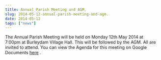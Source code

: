 ```yaml
---
title: Annual Parish Meeting and AGM.
slug: 2014-05-12-annual-parish-meeting-and-agm.
date: 2014-05-12
tags: ["news"]
---
```


The Annual Parish Meeting will be held on Monday 12th May 2014 at 7:00pm at Burleydam Village Hall. This will be followed by the AGM. All are invited to attend. You can view the Agenda for this meeting on Google Documents [here](https://drive.google.com/folderview?id=0B2XEOILWjIK3RkE1aDdWSXJBTk0&usp=sharing) .
